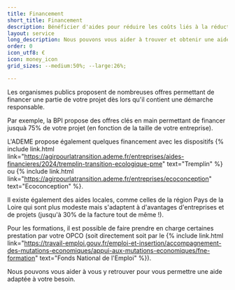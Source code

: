 ```yaml
---
title: Financement
short_title: Financement
description: Bénéficier d'aides pour réduire les coûts liés à la réduction de l'impact environnemtal
layout: service
long_description: Nous pouvons vous aider à trouver et obtenir une aide publique adaptée à votre besoin et à votre entreprise (jusqu'à 80% des coûts pris en charge !)
order: 0
icon_utf8: €
icon: money_icon
grid_sizes: --medium:50%; --large:26%;

---
```


Les organismes publics proposent de nombreuses offres permettant de financer une partie de votre projet dès lors qu'il contient une démarche responsable.

Par exemple, la BPI propose des offres clés en main permettant de financer jusquà 75% de votre projet (en fonction de la taille de votre entreprise).

L'ADEME propose également quelques financement avec les dispositifs {% include link.html link="https://agirpourlatransition.ademe.fr/entreprises/aides-financieres/2024/tremplin-transition-ecologique-pme" text="Tremplin" %} ou {% include link.html link="https://agirpourlatransition.ademe.fr/entreprises/ecoconception" text="Ecoconception" %}.

Il existe également des aides locales, comme celles de la région Pays de la Loire qui sont plus modeste mais s'adaptent à d'avantages d'entreprises et de projets (jusqu'à 30% de la facture tout de même !).

Pour les formations, il est possible de faire prendre en charge certaines prestation par votre OPCO (soit directement soit par le {% include link.html link="https://travail-emploi.gouv.fr/emploi-et-insertion/accompagnement-des-mutations-economiques/appui-aux-mutations-economiques/fne-formation" text="Fonds National de l'Emploi" %}).

Nous pouvons vous aider à vous y retrouver pour vous permettre une aide adaptée à votre besoin.